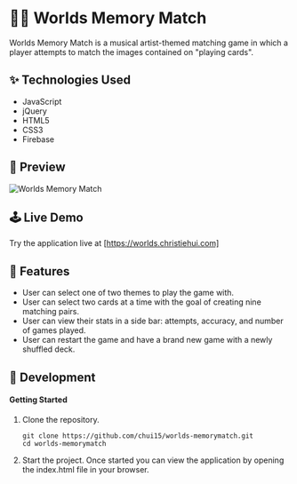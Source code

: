 # 💮💠 Worlds Memory Match

Worlds Memory Match is a musical artist-themed matching game in which a player attempts to match the images contained on "playing cards".

## ✨ Technologies Used

- JavaScript
- jQuery
- HTML5
- CSS3
- Firebase

## 🔎 Preview

![Worlds Memory Match](./assets/images/memorymatch.gif)

## 🕹 Live Demo

Try the application live at [https://worlds.christiehui.com]

## 💭 Features

- User can select one of two themes to play the game with.
- User can select two cards at a time with the goal of creating nine matching pairs.
- User can view their stats in a side bar: attempts, accuracy, and number of games played.
- User can restart the game and have a brand new game with a newly shuffled deck.

## 🔩 Development

#### Getting Started

1. Clone the repository.

    ```shell
    git clone https://github.com/chui15/worlds-memorymatch.git
    cd worlds-memorymatch

1. Start the project. Once started you can view the application by opening the index.html file in your browser.
